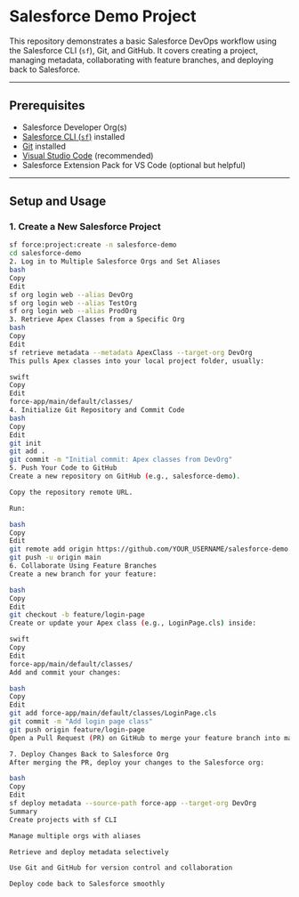 # Salesforce Demo Project

This repository demonstrates a basic Salesforce DevOps workflow using the Salesforce CLI (`sf`), Git, and GitHub. It covers creating a project, managing metadata, collaborating with feature branches, and deploying back to Salesforce.

---

## Prerequisites

- Salesforce Developer Org(s)  
- [Salesforce CLI (`sf`)](https://developer.salesforce.com/tools/sfdxcli) installed  
- [Git](https://git-scm.com/) installed  
- [Visual Studio Code](https://code.visualstudio.com/) (recommended)  
- Salesforce Extension Pack for VS Code (optional but helpful)

---

## Setup and Usage

### 1. Create a New Salesforce Project

```bash
sf force:project:create -n salesforce-demo
cd salesforce-demo
2. Log in to Multiple Salesforce Orgs and Set Aliases
bash
Copy
Edit
sf org login web --alias DevOrg
sf org login web --alias TestOrg
sf org login web --alias ProdOrg
3. Retrieve Apex Classes from a Specific Org
bash
Copy
Edit
sf retrieve metadata --metadata ApexClass --target-org DevOrg
This pulls Apex classes into your local project folder, usually:

swift
Copy
Edit
force-app/main/default/classes/
4. Initialize Git Repository and Commit Code
bash
Copy
Edit
git init
git add .
git commit -m "Initial commit: Apex classes from DevOrg"
5. Push Your Code to GitHub
Create a new repository on GitHub (e.g., salesforce-demo).

Copy the repository remote URL.

Run:

bash
Copy
Edit
git remote add origin https://github.com/YOUR_USERNAME/salesforce-demo.git
git push -u origin main
6. Collaborate Using Feature Branches
Create a new branch for your feature:

bash
Copy
Edit
git checkout -b feature/login-page
Create or update your Apex class (e.g., LoginPage.cls) inside:

swift
Copy
Edit
force-app/main/default/classes/
Add and commit your changes:

bash
Copy
Edit
git add force-app/main/default/classes/LoginPage.cls
git commit -m "Add login page class"
git push origin feature/login-page
Open a Pull Request (PR) on GitHub to merge your feature branch into main.

7. Deploy Changes Back to Salesforce Org
After merging the PR, deploy your changes to the Salesforce org:

bash
Copy
Edit
sf deploy metadata --source-path force-app --target-org DevOrg
Summary
Create projects with sf CLI

Manage multiple orgs with aliases

Retrieve and deploy metadata selectively

Use Git and GitHub for version control and collaboration

Deploy code back to Salesforce smoothly


